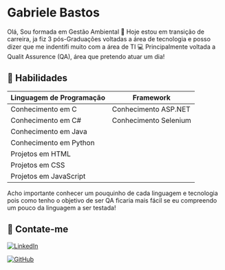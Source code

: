 
# Gabriele Bastos

Olá, Sou formada em Gestão Ambiental 🌱 Hoje estou em transição de carreira, ja fiz 3 pós-Graduações voltadas a área de tecnologia e posso dizer que me indentifi muito com a área de TI 💻 Principalmente voltada a Qualit Assurence (QA), área que pretendo atuar um dia!

## 📖 Habilidades 

| Linguagem de Programação | Framework       |
|--------------------------| ----------      |
| Conhecimento em C        | Conhecimento ASP.NET  |
| Conhecimento em C#       | Conhecimento Selenium |
| Conhecimento em Java     |                       |
| Conhecimento em Python   |                       |
| Projetos em HTML         |                       |
| Projetos em CSS          |                       |
| Projetos em JavaScript   |                       |

Acho importante conhecer um pouquinho de cada linguagem e tecnologia pois como tenho o objetivo de ser QA ficaria mais fácil se eu compreendo um pouco da linguagem a ser testada!


## 📲 Contate-me

[![LinkedIn](https://img.shields.io/badge/LinkedIn-0077B5?style=for-the-badge&logo=linkedin&logoColor=white)](https://www.linkedin.com/in/gabriele-patricio-s-bastos-a66a9953/)

[![GitHub](https://img.shields.io/badge/GitHub-100000?style=for-the-badge&logo=github&logoColor=white)](https://github.com/Gabi-Bastos)
